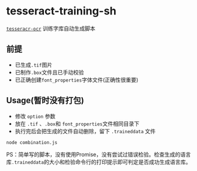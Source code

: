 # tesseract-training-sh
[`tesseracr-ocr`](https://github.com/tesseract-ocr/tesseract) 训练字库自动生成脚本

## 前提
* 已生成`.tif`图片
* 已制作`.box`文件且已手动校验
* 已正确创建`font_properties`字体文件(正确性很重要)

## Usage(暂时没有打包)
* 修改 `option` 参数
* 放在 `.tif` 、`.box`和 `font_properties`文件相同目录下
* 执行完后会把生成的文件自动删除，留下 `.traineddata` 文件

```sh
node combination.js
```

PS：简单写的脚本，没有使用Promise，没有尝试过错误检验。检查生成的语言库`.traineddata`的大小和检验命令行的打印提示即可判定是否成功生成语言库。
